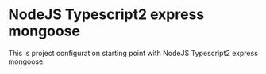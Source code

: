# NodeJS Typescript2 express mongoose
This is project configuration starting point with NodeJS Typescript2 express mongoose.
